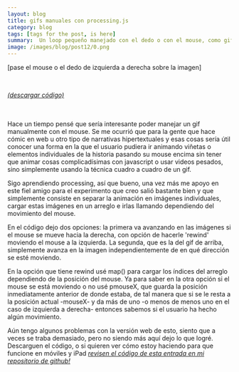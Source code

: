 ```yaml
---
layout: blog
title: gifs manuales con processing.js
category: blog
tags: [tags for the post, is here]  
summary:  Un loop pequeño manejado con el dedo o con el mouse, como gifs pero activados por el usuario.
image: /images/blog/post12/0.png
---
```


[pase el mouse o el dedo de izquierda a derecha sobre la imagen]
<br>

<br>
<canvas ontouchstart="touchStart(event);"
ontouchmove="touchMove(event);"
ontouchend="touchEnd(event);"
ontouchcancel="touchCancel(event);"
id="sketch2" width="500" height="256" data-processing-sources="/code/gif_manual/gif_manual.pde"> </canvas>

<script type="text/javascript">

var processingInstance;

function getOffsetLeft( elem )
{
    var offsetLeft = 0;
    do {
      if ( !isNaN( elem.offsetLeft ) )
      {
          offsetLeft += elem.offsetLeft;
      }
    } while( elem = elem.offsetParent );
    return offsetLeft;
}

function setProcessingMouse(event){
    if (!processingInstance) {  
        processingInstance = Processing.getInstanceById('sketch2');  
    }  
  
  var x = event.touches[0].pageX;
  var y = event.touches[0].pageY;

    //var x = event.touches[0].pageX- getOffsetLeft(texto);
   // var y = event.touches[0].pageY- getOffsetLeft(texto);

    processingInstance.mouseX = x;
    processingInstance.mouseY = y;
};

function touchStart(event) {
    event.preventDefault();
  setProcessingMouse(event);
    processingInstance.mousePressed();
};

function touchMove(event) {
    event.preventDefault();
  setProcessingMouse(event);
    processingInstance.mouseDragged();
};

function touchEnd(event) {
    event.preventDefault();
  setProcessingMouse(event);
    processingInstance.mouseReleased();
};

function touchCancel(event) {
    event.preventDefault();
  setProcessingMouse(event);
    processingInstance.mouseReleased();
};

</script>


[*(descargar código)*](https://dl.dropboxusercontent.com/u/21566953/mqvlm/post12_mar.zip)

<br>
<br>
Hace un tiempo pensé que sería interesante poder manejar un gif manualmente con el mouse. Se me ocurrió que para la gente que hace cómic en web u otro tipo de narrativas hipertextuales y esas cosas sería útil conocer una forma en la que el usuario pudiera ir animando viñetas o elementos individuales de la historia pasando su mouse encima sin tener que animar cosas complicadísimas con javascript o usar videos pesados, sino simplemente usando la técnica cuadro a cuadro de un gif.

Sigo aprendiendo processing, así que bueno, una vez más me apoyo en este fiel amigo para el experimento que creo salió bastante bien y que simplemente consiste en separar la animación en imágenes individuales, cargar estas imágenes en un arreglo e irlas llamando dependiendo del movimiento del mouse.

En el código dejo dos opciones: la primera va avanzando en las imágenes si el mouse se mueve hacia la derecha, con opción de hacerle 'rewind' moviendo el mouse a la izquierda. La segunda, que es la del gif de arriba, simplemente avanza en la imagen independientemente de en qué dirección se esté moviendo. 

En la opción que tiene rewind usé map() para cargar los índices del arreglo dependiendo de la posición del mouse. Ya para saber en la otra opción si el mouse se está moviendo o no usé pmouseX, que guarda la posición inmediatamente anterior de donde estaba, de tal manera que si se le resta a la posición actual -mouseX- y da más de uno -o menos de menos uno en el caso de izquierda a derecha- entonces sabemos si el usuario ha hecho algún movimiento. 

Aún tengo algunos problemas con la versión web de esto, siento que a veces se traba demasiado, pero no siendo más aquí dejo lo que logré. Descarguen el código, o si quieren ver cómo estoy haciendo para que funcione en móviles y iPad _[revisen el código de esta entrada en mi repositorio de github!](https://raw.githubusercontent.com/mqvlm/mqvlm.github.io/master/_posts/2015-07-09-mar.md)_





